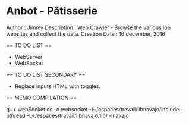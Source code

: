 # Anbot - Pâtisserie

Author : Jimmy
Description : Web Crawler - Browse the various job websites and collect the data.
Creation Date : 16 december, 2016

== TO DO LIST ==
   - WebServer
   - WebSocket


== TO DO LIST SECONDARY ==
 - Replace inputs HTML with toggles.


== MEMO COMPILATION ==

g++ webSocket.cc -o websocket -I~/espaces/travail/libnavajo/include -pthread -L~/espaces/travail/libnavajo/lib/ -lnavajo
